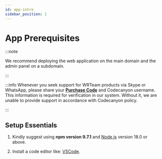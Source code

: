 ```yaml
---
id: app-intro
sidebar_position: 1
---
```


# App Prerequisites

:::note

We recommend deploying the web application on the main domain and the admin panel on a subdomain.

<!-- For **With SEO Support**:
- **VPS Hosting**: A Virtual Private Server (VPS) is mandatory to ensure reliable performance and security. Shared hosting environments are not supported for this web application.
- **Node.js Support**: The server must support Node.js, as it is essential for running the application.
- **Memory Requirements**: The server should have at least 3-4 GB of free RAM to handle the application's processes effectively.
- **SSH Root Access**: The server must provide SSH root access to execute Node.js commands and manage the application. -->

:::

<!-- :::caution

A VPS server is only required if you plan to use the web application with **SEO**. However, if you are only using the web application without SEO, the app, and the admin panel, you can opt for a shared hosting server as it is sufficient for these components.

::: -->

:::info
Whenever you seek support for WRTeam products via Skype or WhatsApp, please share your **[Purchase Code](https://help.market.envato.com/hc/en-us/articles/202822600-Where-Is-My-Purchase-Code)** and Codecanyon username. This information is required for verification in our system. Without it, we are unable to provide support in accordance with Codecanyon policy.

:::

## Setup Essentials

1. Kindly suggest using **npm version 9.7.1** and [Node.js](https://nodejs.org/en/download/) version 18.0 or above.

2. Install a code editor like: [VSCode](https://code.visualstudio.com/download).